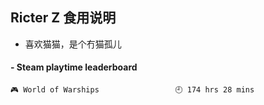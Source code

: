 ## Ricter Z 食用说明
- 喜欢猫猫，是个冇猫孤儿

<!-- steam-box start -->
#### - Steam playtime leaderboard
```text
🎮 World of Warships                 🕘 174 hrs 28 mins
```
<!-- Powered by https://github.com/YouEclipse/steam-box . -->
<!-- steam-box end -->
